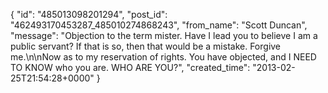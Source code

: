  {
   "id": "485013098201294",
   "post_id": "462493170453287_485010274868243",
   "from_name": "Scott Duncan",
   "message": "Objection to the term mister. Have I lead you to believe I am a public servant? If that is so, then that would be a mistake. Forgive me.\n\nNow as to my reservation of rights. You have objected, and I NEED TO KNOW who you are. WHO ARE YOU?",
   "created_time": "2013-02-25T21:54:28+0000"
 }
